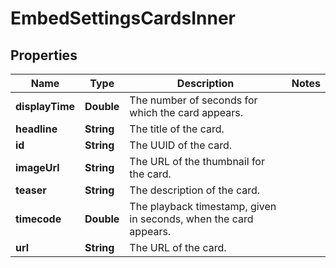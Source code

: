 

# EmbedSettingsCardsInner


## Properties

| Name | Type | Description | Notes |
|------------ | ------------- | ------------- | -------------|
|**displayTime** | **Double** | The number of seconds for which the card appears. |  |
|**headline** | **String** | The title of the card. |  |
|**id** | **String** | The UUID of the card. |  |
|**imageUrl** | **String** | The URL of the thumbnail for the card. |  |
|**teaser** | **String** | The description of the card. |  |
|**timecode** | **Double** | The playback timestamp, given in seconds, when the card appears. |  |
|**url** | **String** | The URL of the card. |  |



